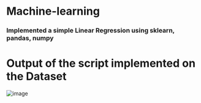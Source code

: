 # Machine-learning

### Implemented a simple Linear Regression using sklearn, pandas, numpy

# Output of the script implemented on the Dataset

![image](https://drive.google.com/file/d/1a8waP4bWlhZmnqQt4eUy1uBXJTUrKwzr/view?usp=sharing)
<a href = "https://drive.google.com/file/d/1a8waP4bWlhZmnqQt4eUy1uBXJTUrKwzr/view?usp=sharing"></a>
